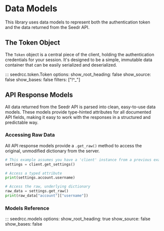 # Data Models

This library uses data models to represent both the authentication token and the data returned from the Seedr API.

## The Token Object

The `Token` object is a central piece of the client, holding the authentication credentials for your session. It's designed to be a simple, immutable data container that can be easily serialized and deserialized.

::: seedrcc.token.Token
    options:
      show_root_heading: false
      show_source: false
      show_bases: false
      filters: ["!^_"]

## API Response Models

All data returned from the Seedr API is parsed into clean, easy-to-use data models. These models provide type-hinted attributes for all documented API fields, making it easy to work with the responses in a structured and predictable way.

### Accessing Raw Data

All API response models provide a `.get_raw()` method to access the original, unmodified dictionary from the server.

```python
# This example assumes you have a 'client' instance from a previous example
settings = client.get_settings()

# Access a typed attribute
print(settings.account.username)

# Access the raw, underlying dictionary
raw_data = settings.get_raw()
print(raw_data["account"]["username"])
```

### Models Reference

::: seedrcc.models
    options:
      show_root_heading: true
      show_source: false
      show_bases: false

